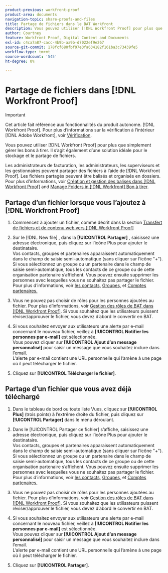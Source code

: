 ```yaml
---
product-previous: workfront-proof
product-area: documents
navigation-topic: share-proofs-and-files
title: Partage de fichiers dans le BAT Workfront
description: Vous pouvez utiliser [!DNL Workfront Proof] pour plus que simplement gérer les bons à tirer. Il s’agit également d’une solution idéale pour le stockage et le partage de fichiers.
author: Courtney
feature: Workfront Proof, Digital Content and Documents
exl-id: c4ca7a87-cacc-4b9b-aa9b-d7022ef9e267
source-git-commit: 178fcf680fbf97e3fa634182f161ba3c73439fe5
workflow-type: tm+mt
source-wordcount: '545'
ht-degree: 0%

---
```


# Partage de fichiers dans [!DNL Workfront Proof]

>[!IMPORTANT]
>
>Cet article fait référence aux fonctionnalités du produit autonome. [!DNL Workfront Proof]. Pour plus d’informations sur la vérification à l’intérieur [!DNL Adobe Workfront], voir [Vérification](../../../review-and-approve-work/proofing/proofing.md).

Vous pouvez utiliser [!DNL Workfront Proof] pour plus que simplement gérer les bons à tirer. Il s’agit également d’une solution idéale pour le stockage et le partage de fichiers.

Les administrateurs de facturation, les administrateurs, les superviseurs et les gestionnaires peuvent partager des fichiers à l’aide de [!DNL Workfront Proof]. Les fichiers partagés peuvent être balisés et organisés en dossiers. Pour plus d’informations, voir [Création et gestion des balises dans [!DNL Workfront Proof]](../../../workfront-proof/wp-work-proofsfiles/organize-your-work/create-and-manage-tags.md) and [Manage Folders in [!DNL Workfront] Bon à tirer](../../../workfront-proof/wp-work-proofsfiles/organize-your-work/manage-folders.md).

## Partage d’un fichier lorsque vous l’ajoutez à [!DNL Workfront Proof]

1. Commencez à ajouter un fichier, comme décrit dans la section [Transfert de fichiers et de contenu web vers [!DNL Workfront Proof]](../../../workfront-proof/wp-work-proofsfiles/create-proofs-and-files/upload-files-web-content.md)
1. Sur le [!DNL New file] , dans la **[!UICONTROL Partager]** , saisissez une adresse électronique, puis cliquez sur l’icône Plus pour ajouter le destinataire.\
   Vos contacts, groupes et partenaires apparaissent automatiquement dans le champ de saisie semi-automatique (sans cliquer sur l’icône &quot;+&quot;). Si vous sélectionnez un groupe ou un partenaire dans le champ de saisie semi-automatique, tous les contacts de ce groupe ou de cette organisation partenaire s’affichent. Vous pouvez ensuite supprimer les personnes avec lesquelles vous ne souhaitez pas partager le fichier. Pour plus d’informations, voir [les contacts,](https://support.workfront.com/hc/en-us/sections/115000920808-Contacts) [Groupes,](https://support.workfront.com/hc/en-us/sections/115000920828-Groups) et [Comptes partenaires.](https://support.workfront.com/hc/en-us/sections/115000912107-Partner-accounts)

1. Vous ne pouvez pas choisir de rôles pour les personnes ajoutées au fichier. Pour plus d’informations, voir [Gestion des rôles de BAT dans [!DNL Workfront Proof]](../../../workfront-proof/wp-work-proofsfiles/share-proofs-and-files/manage-proof-roles.md). Si vous souhaitez que les utilisateurs puissent réviser/approuver le fichier, vous devez d’abord le convertir en BAT.
1. Si vous souhaitez envoyer aux utilisateurs une alerte par e-mail concernant le nouveau fichier, veillez à **[!UICONTROL Notifier les personnes par e-mail]** est sélectionnée.\
   Vous pouvez cliquer sur **[!UICONTROL Ajout d’un message personnalisé]** pour saisir un message que vous souhaitez inclure dans l’email.\
   L’alerte par e-mail contient une URL personnelle qui l’amène à une page où il peut télécharger le fichier.

1. Cliquez sur **[!UICONTROL Télécharger le fichier]**.

## Partage d’un fichier que vous avez déjà téléchargé

1. Dans le tableau de bord ou toute liste Vues, cliquez sur **[!UICONTROL Plus]** (trois points) à l’extrême droite du fichier, puis cliquez sur **[!UICONTROL Partager]** dans le menu déroulant.

1. Dans le [!UICONTROL Partager ce fichier] s’affiche, saisissez une adresse électronique, puis cliquez sur l’icône Plus pour ajouter le destinataire.\
   Vos contacts, groupes et partenaires apparaissent automatiquement dans le champ de saisie semi-automatique (sans cliquer sur l’icône &quot;+&quot;). Si vous sélectionnez un groupe ou un partenaire dans le champ de saisie semi-automatique, tous les contacts de ce groupe ou de cette organisation partenaire s’affichent. Vous pouvez ensuite supprimer les personnes avec lesquelles vous ne souhaitez pas partager le fichier. Pour plus d’informations, voir [les contacts,](https://support.workfront.com/hc/en-us/sections/115000920808-Contacts) [Groupes,](https://support.workfront.com/hc/en-us/sections/115000920828-Groups) et [Comptes partenaires.](https://support.workfront.com/hc/en-us/sections/115000912107-Partner-accounts)

1. Vous ne pouvez pas choisir de rôles pour les personnes ajoutées au fichier. Pour plus d’informations, voir [Gestion des rôles de BAT dans [!DNL Workfront Proof]](../../../workfront-proof/wp-work-proofsfiles/share-proofs-and-files/manage-proof-roles.md). Si vous souhaitez que les utilisateurs puissent réviser/approuver le fichier, vous devez d’abord le convertir en BAT.
1. Si vous souhaitez envoyer aux utilisateurs une alerte par e-mail concernant le nouveau fichier, veillez à **[!UICONTROL Notifier les personnes par e-mail]** est sélectionnée.\
   Vous pouvez cliquer sur **[!UICONTROL Ajout d’un message personnalisé]** pour saisir un message que vous souhaitez inclure dans l’email.\
   L’alerte par e-mail contient une URL personnelle qui l’amène à une page où il peut télécharger le fichier.

1. Cliquez sur **[!UICONTROL Partager]**.
